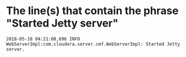 # The line(s) that contain the phrase "Started Jetty server"
```
2018-05-18 04:21:08,696 INFO WebServerImpl:com.cloudera.server.cmf.WebServerImpl: Started Jetty server.
```